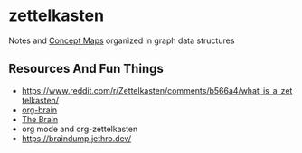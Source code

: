 # zettelkasten
Notes and [Concept Maps](https://en.wikipedia.org/wiki/Concept_map) organized in graph data structures

## Resources And Fun Things

- https://www.reddit.com/r/Zettelkasten/comments/b566a4/what_is_a_zettelkasten/
- [org-brain](https://github.com/Kungsgeten/org-brain)
- [The Brain](https://thebrain.com/)
- org mode and org-zettelkasten
- https://braindump.jethro.dev/